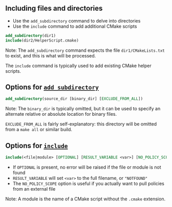 ## Including files and directories

* Use the `add_subdirectory` command to delve into directories
* Use the `include` command to add additional CMake scripts

```cmake
add_subdirectory(dir1)
include(dir2/HelperScript.cmake)
```

Note:
The `add_subdirectory` command expects the file `dir1/CMakeLists.txt` to exist, and this is what will be processed.

The `include` command is typically used to add existing CMake helper scripts.


## Options for [`add_subdirectory`](https://cmake.org/cmake/help/latest/command/add_subdirectory.html)
```cmake
add_subdirectory(source_dir [binary_dir] [EXCLUDE_FROM_ALL])
```

Note:
The `binary_dir` is typically omitted, but it can be used to specify an alternate relative or absolute location for binary files.

`EXCLUDE_FROM_ALL` is fairly self-explanatory: this directory will be omitted from a `make all` or similar build.


## Options for [`include`](https://cmake.org/cmake/help/latest/command/include.html)
```cmake
include(<file|module> [OPTIONAL] [RESULT_VARIABLE <var>] [NO_POLICY_SCOPE])
```
* If `OPTIONAL` is present, no error will be raised if the file or module is not found
* `RESULT_VARIABLE` will set `<var>` to the full filename, or `"NOTFOUND"`
* The `NO_POLICY_SCOPE` option is useful if you actually want to pull policies from an external file

Note:
A module is the name of a CMake script without the `.cmake` extension.
